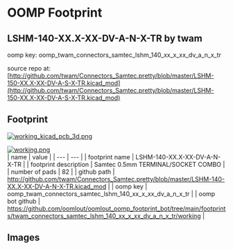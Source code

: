 # OOMP Footprint  
## LSHM-140-XX.X-XX-DV-A-N-X-TR  by twam  
  
oomp key: oomp_twam_connectors_samtec_lshm_140_xx_x_xx_dv_a_n_x_tr  
  
source repo at: [http://github.com/twam/Connectors_Samtec.pretty/blob/master/LSHM-150-XX.X-XX-DV-A-S-X-TR.kicad_mod](http://github.com/twam/Connectors_Samtec.pretty/blob/master/LSHM-150-XX.X-XX-DV-A-S-X-TR.kicad_mod)  
## Footprint  
  
[![working_kicad_pcb_3d.png](working_kicad_pcb_3d_600.png)](working_kicad_pcb_3d.png)  
  
[![working.png](working_600.png)](working.png)  
| name | value | 
| --- | --- | 
| footprint name | LSHM-140-XX.X-XX-DV-A-N-X-TR | 
| footprint description | Samtec 0.5mm TERMINAL/SOCKET COMBO | 
| number of pads | 82 | 
| github path | http://github.com/twam/Connectors_Samtec.pretty/blob/master/LSHM-140-XX.X-XX-DV-A-N-X-TR.kicad_mod | 
| oomp key | oomp_twam_connectors_samtec_lshm_140_xx_x_xx_dv_a_n_x_tr | 
| oomp bot github | https://github.com/oomlout/oomlout_oomp_footprint_bot/tree/main/footprints/twam_connectors_samtec_lshm_140_xx_x_xx_dv_a_n_x_tr/working | 
## Images  
